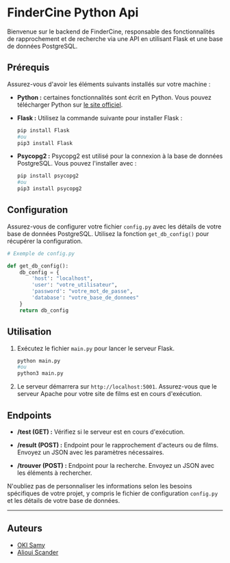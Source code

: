 # FinderCine Python Api

Bienvenue sur le backend de FinderCine, responsable des fonctionnalités de rapprochement et de recherche via une API en utilisant Flask et une base de données PostgreSQL.

## Prérequis

Assurez-vous d'avoir les éléments suivants installés sur votre machine :

- **Python :** certaines fonctionnalités sont écrit en Python. Vous pouvez télécharger Python sur [le site officiel](https://www.python.org/downloads/).

- **Flask :** Utilisez la commande suivante pour installer Flask :
    ```python
    pip install Flask
    #ou
    pip3 install Flask
    ```

- **Psycopg2 :** Psycopg2 est utilisé pour la connexion à la base de données PostgreSQL. Vous pouvez l'installer avec :
    ```python
    pip install psycopg2
    #ou
    pip3 install psycopg2
    ```

## Configuration

Assurez-vous de configurer votre fichier `config.py` avec les détails de votre base de données PostgreSQL. Utilisez la fonction `get_db_config()` pour récupérer la configuration.

```python
# Exemple de config.py

def get_db_config():
    db_config = {
        'host': "localhost",
        'user': "votre_utilisateur",
        'password': "votre_mot_de_passe",
        'database': "votre_base_de_donnees"
    }
    return db_config
```

## Utilisation

1. Exécutez le fichier `main.py` pour lancer le serveur Flask.

    ```python
    python main.py
    #ou
    python3 main.py
    ```

2. Le serveur démarrera sur `http://localhost:5001`. Assurez-vous que le serveur Apache pour votre site de films est en cours d'exécution.

## Endpoints

- **/test (GET) :** Vérifiez si le serveur est en cours d'exécution.

- **/result (POST) :** Endpoint pour le rapprochement d'acteurs ou de films. Envoyez un JSON avec les paramètres nécessaires.

- **/trouver (POST) :** Endpoint pour la recherche. Envoyez un JSON avec les éléments à rechercher.


N'oubliez pas de personnaliser les informations selon les besoins spécifiques de votre projet, y compris le fichier de configuration `config.py` et les détails de votre base de données.

---

## Auteurs

- [OKI Samy](https://github.com/Samy93000)
- [Alioui Scander](https://github.com/a-scander)

